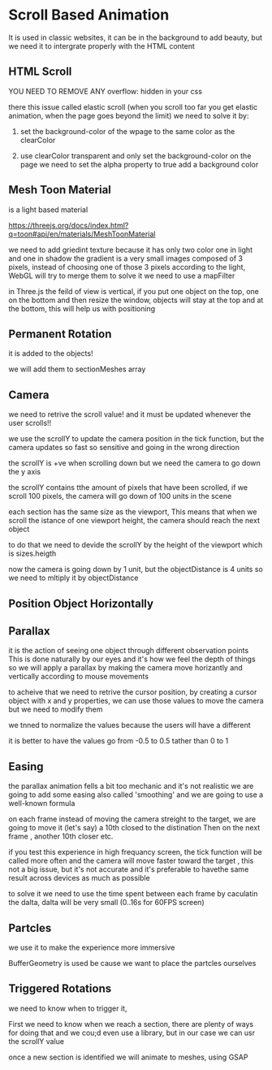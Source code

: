 # Scroll Based Animation 

It is used in classic websites, it can be in the background to add beauty, but we need it to intergrate properly with the HTML content

## HTML Scroll 
YOU NEED TO REMOVE ANY overflow: hidden in your css

there this issue called elastic scroll (when you scroll too far you get elastic animation, when the page goes beyond the limit) we need to solve it by:

 1. set the background-color of the wpage to the same color as the clearColor

 2. use clearColor transparent and only set the background-color on the page 
 we need to set the alpha property to true 
 add a background color 

 ## Mesh Toon Material
 is a light based material

 https://threejs.org/docs/index.html?q=toon#api/en/materials/MeshToonMaterial

 we need to add griedint texture because it has only two color one in light and one in shadow
 the gradient is a very small images composed of 3 pixels, instead of choosing one of those 3 pixels according to the light, WebGL will try to merge them to solve it we need to use a mapFilter

 in Three.js the feild of view is vertical, if you put one object on the top, one on the bottom and then resize the window, objects will stay at the top and at the bottom, this will help us with positioning 

 ## Permanent Rotation
 it is added to the objects!

 we will add them to sectionMeshes array 

 ## Camera
 we need to retrive the scroll value! and it must be updated whenever the user scrolls!!

 we use the scrollY to update the camera position in the tick function, but the camera updates so fast so sensitive and going in the wrong direction 

 the scrollY is +ve when scrolling down but we need the camera to go down the y axis

 the scrollY contains tthe amount of pixels that have been scrolled, if we scroll 100 pixels, the camera will go down of 100 units in the scene 

 each section has the same size as the viewport, This means that when we scroll the istance of one viewport height, the camera should reach the next object

to do that we need to devide the scrollY by the height of the viewport which is sizes.heigth 

now the camera is going down by 1 unit, but the objectDistance is 4 units so we need to mltiply it by objectDistance

## Position Object Horizontally 

## Parallax
it is the action of seeing one object through different observation points 
This is done naturally by our eyes and it's how we feel the depth of things
so we will apply a parallax by making the camera move horizantly and vertically according to mouse movements

to acheive that we need to retrive the cursor position, by creating a cursor object with x and y properties, we can use those values to move the camera but we need to modify them 

we tnned to normalize the values because the users will have a different

it is better to have the values go from -0.5 to 0.5 tather than 0 to 1

## Easing 
the parallax animation fells a bit too mechanic and it's not realistic 
we are going to add some easing also called 'smoothing' and we are going to use a well-known formula

on each frame instead of moving the camera streight to the target, we are going to move it (let's say) a 10th closed to the distination
Then on the next frame , another 10th closer etc. 

if you test this experience in high frequancy screen, the tick function will be called more often and the camera will move faster toward the target , this not a big issue, but it's not accurate and it's preferable to havethe same result across devices as much as possible

to solve it we need to use the time spent between each frame by caculatin the dalta, dalta will be very small (0..16s for 60FPS screen) 


## Partcles
we use it to make the experience more immersive

BufferGeometry is used be cause we want to place the partcles ourselves

## Triggered Rotations
we need to know when to trigger it,

First we need to know when we reach a section, there are plenty of ways for doing that and we cou;d even use a library, but in our case we can usr the scrollY value

once a new section is identified we will animate to meshes, using GSAP


